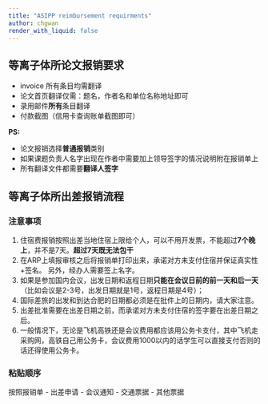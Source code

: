 ```yaml
---
title: "ASIPP reimbursement requirments"
author: chgwan
render_with_liquid: false
---
```

## 等离子体所论文报销要求
- invoice 所有条目均需翻译
- 论文首页翻译仅需：题名，作者名和单位名称地址即可
- 录用邮件**所有**条目翻译
- 付款截图（信用卡查询账单截图即可）

**PS:** 
- 论文报销选择**普通报销**类别
- 如果课题负责人名字出现在作者中需要加上领导签字的情况说明附在报销单上
- 所有翻译文件都需要**翻译人签字**

## 等离子体所出差报销流程
### 注意事项
1. 住宿费报销按照出差当地住宿上限给个人，可以不用开发票，不能超过**7个晚上**，并不是7天。**超过7天既无法包干**
2. 在ARP上填报审核之后将报销单打印出来，承诺对方未支付住宿并保证真实性+签名。 另外，经办人需要签上名字。
3. 如果是参加国内会议，出发日期和返程日期**只能在会议日前的前一天和后一天**（比如会议是2-3号，出发日期就是1号，返程日期是4号）；
4. 国际差旅的出发和到达合肥的日期都必须是在批件上的日期内，请大家注意。
5. 出差批准需要在出差日期之前，而承诺对方未支付住宿的签字要在出差日期之后。
6. 一般情况下，无论是飞机高铁还是会议费用都应该用公务卡支付，其中飞机走采购网，高铁自己用公务卡，会议费用1000以内的话学生可以直接支付否则的话还得使用公务卡。

### 粘贴顺序
按照报销单 - 出差申请 - 会议通知 - 交通票据 - 其他票据